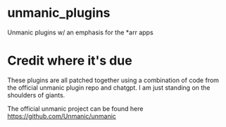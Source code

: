 # unmanic_plugins
Unmanic plugins w/ an emphasis for the *arr apps

# Credit where it's due
These plugins are all patched together using a combination of code from the official unmanic plugin repo and chatgpt. I am just standing on the shoulders of giants.

The official unmanic project can be found here
https://github.com/Unmanic/unmanic
